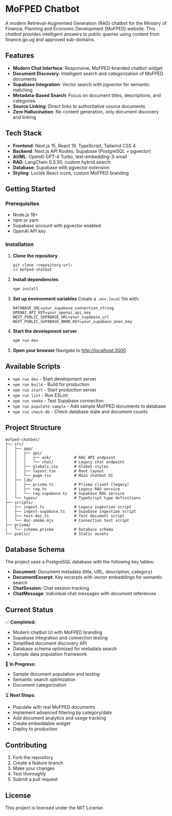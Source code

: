 # MoFPED Chatbot

A modern Retrieval-Augmented Generation (RAG) chatbot for the Ministry of Finance, Planning and Economic Development (MoFPED) website. This chatbot provides intelligent answers to public queries using content from finance.go.ug and approved sub-domains.

## Features

- **Modern Chat Interface**: Responsive, MoFPED-branded chatbot widget
- **Document Discovery**: Intelligent search and categorization of MoFPED documents
- **Supabase Integration**: Vector search with pgvector for semantic matching
- **Metadata-Based Search**: Focus on document titles, descriptions, and categories
- **Source Linking**: Direct links to authoritative source documents
- **Zero Hallucination**: No content generation, only document discovery and linking

## Tech Stack

- **Frontend**: Next.js 15, React 19, TypeScript, Tailwind CSS 4
- **Backend**: Next.js API Routes, Supabase (PostgreSQL + pgvector)
- **AI/ML**: OpenAI GPT-4 Turbo, text-embedding-3-small
- **RAG**: LangChain 0.3.30, custom hybrid search
- **Database**: Supabase with pgvector extension
- **Styling**: Lucide React icons, custom MoFPED branding

## Getting Started

### Prerequisites

- Node.js 18+ 
- npm or yarn
- Supabase account with pgvector enabled
- OpenAI API key

### Installation

1. **Clone the repository**
   ```bash
   git clone <repository-url>
   cd mofped-chatbot
   ```

2. **Install dependencies**
   ```bash
   npm install
   ```

3. **Set up environment variables**
   Create a `.env.local` file with:
   ```env
   DATABASE_URL=your_supabase_connection_string
   OPENAI_API_KEY=your_openai_api_key
   NEXT_PUBLIC_SUPABASE_URL=your_supabase_url
   NEXT_PUBLIC_SUPABASE_ANON_KEY=your_supabase_anon_key
   ```

4. **Start the development server**
   ```bash
   npm run dev
   ```

5. **Open your browser**
   Navigate to [http://localhost:3000](http://localhost:3000)

## Available Scripts

- `npm run dev` - Start development server
- `npm run build` - Build for production
- `npm run start` - Start production server
- `npm run lint` - Run ESLint
- `npm run smoke` - Test Supabase connection
- `npm run populate-sample` - Add sample MoFPED documents to database
- `npm run check-db` - Check database state and document counts

## Project Structure

```
mofped-chatbot/
├── src/
│   ├── app/
│   │   ├── api/
│   │   │   ├── ask/          # RAG API endpoint
│   │   │   └── chat/         # Legacy chat endpoint
│   │   ├── globals.css       # Global styles
│   │   ├── layout.tsx        # Root layout
│   │   └── page.tsx          # Main chatbot UI
│   ├── lib/
│   │   ├── prisma.ts         # Prisma client (legacy)
│   │   ├── rag.ts            # Legacy RAG service
│   │   └── rag-supabase.ts   # Supabase RAG service
│   └── types/                # TypeScript type definitions
├── scripts/
│   ├── ingest.ts             # Legacy ingestion script
│   ├── ingest-supabase.ts    # Supabase ingestion script
│   ├── test-doc.ts           # Test document script
│   └── doc-smoke.mjs         # Connection test script
├── prisma/
│   └── schema.prisma         # Database schema
└── public/                   # Static assets
```

## Database Schema

The project uses a PostgreSQL database with the following key tables:

- **Document**: Document metadata (title, URL, description, category)
- **DocumentExcerpt**: Key excerpts with vector embeddings for semantic search
- **ChatSession**: Chat session tracking
- **ChatMessage**: Individual chat messages with document references

## Current Status

✅ **Completed:**
- Modern chatbot UI with MoFPED branding
- Supabase integration and connection testing
- Simplified document discovery API
- Database schema optimized for metadata search
- Sample data population framework

🔄 **In Progress:**
- Sample document population and testing
- Semantic search optimization
- Document categorization

⏳ **Next Steps:**
- Populate with real MoFPED documents
- Implement advanced filtering by category/date
- Add document analytics and usage tracking
- Create embeddable widget
- Deploy to production

## Contributing

1. Fork the repository
2. Create a feature branch
3. Make your changes
4. Test thoroughly
5. Submit a pull request

## License

This project is licensed under the MIT License.
